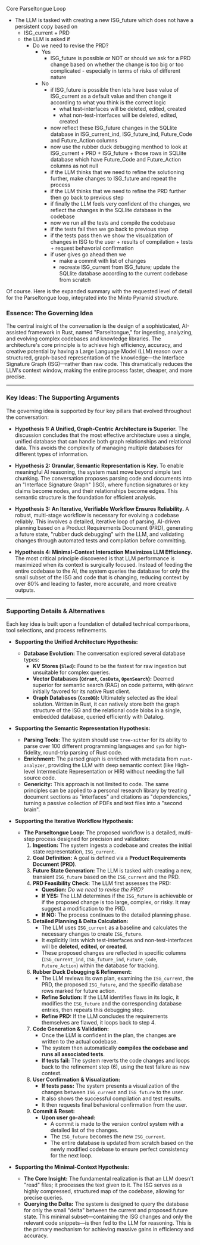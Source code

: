 Core Parseltongue Loop

- The LLM is tasked with creating a new ISG_future which does not have a persistent copy based on
    - ISG_current + PRD
    - the LLM is asked if
        - Do we need to revise the PRD?
            - Yes
                - ISG_future is possible or NOT or should we ask for a PRD change based on whether the change is too big or too complicated - especially in terms of risks of different nature
            - No
                - if ISG_future is possible then lets have base value of ISG_current as a default value and then change it according to what you think is the correct logic
                    - what test-interfaces will be deleted, edited, created
                    - what non-test-interfaces will be deleted, edited, created
                - now reflect these ISG_future changes in the SQLlite database in ISG_current_ind, ISG_future_ind, Future_Code and Future_Action columns
                - now use the rubber duck debugging menthod to look at ISG_current + PRD + ISG_future + those rows in SQLlite database which have Future_Code and Future_Action columns as not null
                - if the LLM thinks that we need to refine the solutioning further, make changes to ISG_future and repeat the process
                - if the LLM thinks that we need to refine the PRD further then go back to previous step
                - if finally the LLM feels very confident of the changes, we reflect the changes in the SQLlite database in the codebase
                - now we run all the tests and compile the codebase
                - if the tests fail then we go back to previous step
                - if the tests pass then we show the visualization of changes in ISG to the user + results of compilation + tests + request behavorial confirmation
                - if user gives go ahead then we
                    - make a commit with list of changes
                    - recreate ISG_current from ISG_future; update the SQLlite database according to the current codebase from scratch


Of course. Here is the expanded summary with the requested level of detail for the Parseltongue loop, integrated into the Minto Pyramid structure.

### **Essence: The Governing Idea**

The central insight of the conversation is the design of a sophisticated, AI-assisted framework in Rust, named "Parseltongue," for ingesting, analyzing, and evolving complex codebases and knowledge libraries. The architecture's core principle is to achieve high efficiency, accuracy, and creative potential by having a Large Language Model (LLM) reason over a structured, graph-based representation of the knowledge—the Interface Signature Graph (ISG)—rather than raw code. This dramatically reduces the LLM's context window, making the entire process faster, cheaper, and more precise.

---

### **Key Ideas: The Supporting Arguments**

The governing idea is supported by four key pillars that evolved throughout the conversation:

* **Hypothesis 1: A Unified, Graph-Centric Architecture is Superior.**
    The discussion concludes that the most effective architecture uses a single, unified database that can handle both graph relationships and relational data. This avoids the complexity of managing multiple databases for different types of information.

* **Hypothesis 2: Granular, Semantic Representation is Key.**
    To enable meaningful AI reasoning, the system must move beyond simple text chunking. The conversation proposes parsing code and documents into an "Interface Signature Graph" (ISG), where function signatures or key claims become nodes, and their relationships become edges. This semantic structure is the foundation for efficient analysis.

* **Hypothesis 3: An Iterative, Verifiable Workflow Ensures Reliability.**
    A robust, multi-stage workflow is necessary for evolving a codebase reliably. This involves a detailed, iterative loop of parsing, AI-driven planning based on a Product Requirements Document (PRD), generating a future state, "rubber duck debugging" with the LLM, and validating changes through automated tests and compilation before committing.

* **Hypothesis 4: Minimal-Context Interaction Maximizes LLM Efficiency.**
    The most critical principle discovered is that LLM performance is maximized when its context is surgically focused. Instead of feeding the entire codebase to the AI, the system queries the database for only the small subset of the ISG and code that is changing, reducing context by over 80% and leading to faster, more accurate, and more creative outputs.

---

### **Supporting Details & Alternatives**

Each key idea is built upon a foundation of detailed technical comparisons, tool selections, and process refinements.

* **Supporting the Unified Architecture Hypothesis:**
    * **Database Evolution:** The conversation explored several database types:
        * **KV Stores (`Sled`):** Found to be the fastest for raw ingestion but unsuitable for complex queries.
        * **Vector Databases (`Qdrant`, `CosData`, `OpenSearch`):** Deemed superior for semantic search (RAG) on code patterns, with `Qdrant` initially favored for its native Rust client.
        * **Graph Databases (`CozoDB`):** Ultimately selected as the ideal solution. Written in Rust, it can natively store both the graph structure of the ISG and the relational code blobs in a single, embedded database, queried efficiently with Datalog.

* **Supporting the Semantic Representation Hypothesis:**
    * **Parsing Tools:** The system should use `tree-sitter` for its ability to parse over 100 different programming languages and `syn` for high-fidelity, round-trip parsing of Rust code.
    * **Enrichment:** The parsed graph is enriched with metadata from `rust-analyzer`, providing the LLM with deep semantic context (like High-level Intermediate Representation or HIR) without needing the full source code.
    * **Genericity:** This approach is not limited to code. The same principles can be applied to a personal research library by treating document sections as "interfaces" and citations as "dependencies," turning a passive collection of PDFs and text files into a "second brain".

* **Supporting the Iterative Workflow Hypothesis:**
    * **The Parseltongue Loop:** The proposed workflow is a detailed, multi-step process designed for precision and validation:
        1.  **Ingestion:** The system ingests a codebase and creates the initial state representation, `ISG_current`.
        2.  **Goal Definition:** A goal is defined via a **Product Requirements Document (PRD)**.
        3.  **Future State Generation:** The LLM is tasked with creating a new, transient `ISG_future` based on the `ISG_current` and the PRD.
        4.  **PRD Feasibility Check:** The LLM first assesses the PRD:
            * **Question:** *Do we need to revise the PRD?*
            * **If YES:** The LLM determines if the `ISG_future` is achievable or if the proposed change is too large, complex, or risky. It may suggest a modification to the PRD.
            * **If NO:** The process continues to the detailed planning phase.
        5.  **Detailed Planning & Delta Calculation:**
            * The LLM uses `ISG_current` as a baseline and calculates the necessary changes to create `ISG_future`.
            * It explicitly lists which test-interfaces and non-test-interfaces will be **deleted, edited, or created**.
            * These proposed changes are reflected in specific columns (`ISG_current_ind`, `ISG_future_ind`, `Future_Code`, `Future_Action`) within the database for tracking.
        6.  **Rubber Duck Debugging & Refinement:**
            * The LLM reviews its own plan, examining the `ISG_current`, the PRD, the proposed `ISG_future`, and the specific database rows marked for future action.
            * **Refine Solution:** If the LLM identifies flaws in its logic, it modifies the `ISG_future` and the corresponding database entries, then repeats this debugging step.
            * **Refine PRD:** If the LLM concludes the requirements themselves are flawed, it loops back to step 4.
        7.  **Code Generation & Validation:**
            * Once the LLM is confident in the plan, the changes are written to the actual codebase.
            * The system then automatically **compiles the codebase and runs all associated tests**.
            * **If tests fail:** The system reverts the code changes and loops back to the refinement step (6), using the test failure as new context.
        8.  **User Confirmation & Visualization:**
            * **If tests pass:** The system presents a visualization of the changes between `ISG_current` and `ISG_future` to the user.
            * It also shows the successful compilation and test results.
            * It then requests final behavioral confirmation from the user.
        9.  **Commit & Reset:**
            * **Upon user go-ahead:**
                * A commit is made to the version control system with a detailed list of the changes.
                * The `ISG_future` becomes the new `ISG_current`.
                * The entire database is updated from scratch based on the newly modified codebase to ensure perfect consistency for the next loop.

* **Supporting the Minimal-Context Hypothesis:**
    * **The Core Insight:** The fundamental realization is that an LLM doesn't "read" files; it processes the text given to it. The ISG serves as a highly compressed, structured map of the codebase, allowing for precise queries.
    * **Querying the Delta:** The system is designed to query the database for only the small "delta" between the current and proposed future state. This minimal subset—containing the ISG changes and only the relevant code snippets—is then fed to the LLM for reasoning. This is the primary mechanism for achieving massive gains in efficiency and accuracy.

